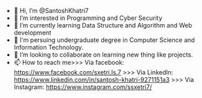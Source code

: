 - 👋 Hi, I’m @SantoshKhatri7
- 👀 I’m interested in Programming and Cyber Security
- 🌱 I’m currently learning Data Structure and Algorithm and Web development
- 🌱 I'm persuing undergraduate degree in Computer Science and  Information Technology.
- 💞️ I’m looking to collaborate on learning new thing like projects.
- 📫 How to reach me>>> Via facebook: https://www.facebook.com/sxetri.ls.7
                     >>> Via LinkedIn: https://www.linkedin.com/in/santosh-khatri-9271151a3
                     >>> Via Instagram: https://www.instagram.com/ssxetri7/
<!---
SantoshKhatri7/SantoshKhatri7 is a ✨ special ✨ repository because its `README.md` (this file) appears on your GitHub profile.
You can click the Preview link to take a look at your changes.
--->

